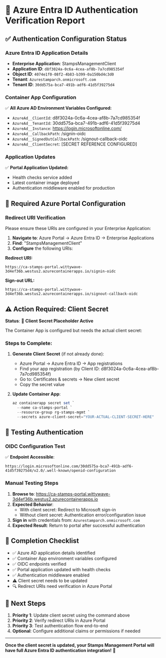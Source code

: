 # 🔐 Azure Entra ID Authentication Verification Report

## ✅ **Authentication Configuration Status**

### **Azure Entra ID Application Details**
- **Enterprise Application**: StampsManagementClient  
- **Application ID**: `d8f3024a-0c6a-4cea-af8b-7a7cd985354f`
- **Object ID**: `4074e1f0-08f2-4b83-b399-0a150bd4c3d0`
- **Tenant**: `Azurestamparch.onmicrosoft.com`
- **Tenant ID**: `30dd575a-bca7-491b-adf6-41d5f39275d4`

### **Container App Configuration**
✅ **All Azure AD Environment Variables Configured:**
- `AzureAd__ClientId`: d8f3024a-0c6a-4cea-af8b-7a7cd985354f
- `AzureAd__TenantId`: 30dd575a-bca7-491b-adf6-41d5f39275d4
- `AzureAd__Instance`: https://login.microsoftonline.com/
- `AzureAd__CallbackPath`: /signin-oidc
- `AzureAd__SignedOutCallbackPath`: /signout-callback-oidc
- `AzureAd__ClientSecret`: [SECRET REFERENCE CONFIGURED]

### **Application Updates**
✅ **Portal Application Updated:**
- Health checks service added
- Latest container image deployed
- Authentication middleware enabled for production

## 🔧 **Required Azure Portal Configuration**

### **Redirect URI Verification**
Please ensure these URIs are configured in your Enterprise Application:

1. **Navigate to**: Azure Portal → Azure Entra ID → Enterprise Applications
2. **Find**: "StampsManagementClient" 
3. **Configure** the following URIs:

**Redirect URI:**
```
https://ca-stamps-portal.wittywave-3d4ef36b.westus2.azurecontainerapps.io/signin-oidc
```

**Sign-out URL:**
```
https://ca-stamps-portal.wittywave-3d4ef36b.westus2.azurecontainerapps.io/signout-callback-oidc
```

## ⚠️ **Action Required: Client Secret**

**Status**: 🔴 **Client Secret Placeholder Active**

The Container App is configured but needs the actual client secret:

### **Steps to Complete:**
1. **Generate Client Secret** (if not already done):
   - Azure Portal → Azure Entra ID → App registrations
   - Find your app registration (by Client ID: d8f3024a-0c6a-4cea-af8b-7a7cd985354f)
   - Go to: Certificates & secrets → New client secret
   - Copy the secret value

2. **Update Container App**:
   ```powershell
   az containerapp secret set `
     --name ca-stamps-portal `
     --resource-group rg-stamps-mgmt `
     --secrets azure-client-secret="YOUR-ACTUAL-CLIENT-SECRET-HERE"
   ```

## 🧪 **Testing Authentication**

### **OIDC Configuration Test**
✅ **Endpoint Accessible**: 
```
https://login.microsoftonline.com/30dd575a-bca7-491b-adf6-41d5f39275d4/v2.0/.well-known/openid-configuration
```

### **Manual Testing Steps**
1. **Browse to**: https://ca-stamps-portal.wittywave-3d4ef36b.westus2.azurecontainerapps.io
2. **Expected Behavior**: 
   - With client secret: Redirect to Microsoft sign-in
   - Without client secret: Authentication error/configuration issue
3. **Sign in** with credentials from: `Azurestamparch.onmicrosoft.com`
4. **Expected Result**: Return to portal after successful authentication

## 🎯 **Completion Checklist**

- ✅ Azure AD application details identified
- ✅ Container App environment variables configured  
- ✅ OIDC endpoints verified
- ✅ Portal application updated with health checks
- ✅ Authentication middleware enabled
- ⚠️ Client secret needs to be updated
- 🔍 Redirect URIs need verification in Azure Portal

## 🚀 **Next Steps**

1. **Priority 1**: Update client secret using the command above
2. **Priority 2**: Verify redirect URIs in Azure Portal
3. **Priority 3**: Test authentication flow end-to-end
4. **Optional**: Configure additional claims or permissions if needed

---

**Once the client secret is updated, your Stamps Management Portal will have full Azure Entra ID authentication integration!** 🎉


